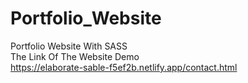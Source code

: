 # Portfolio_Website
Portfolio Website With SASS <br>
The Link Of The Website Demo <br>
https://elaborate-sable-f5ef2b.netlify.app/contact.html
